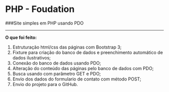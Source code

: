 # PHP - Foudation
###Site simples em PHP usando PDO
***

__O que foi feito:__

1.  Estruturação html/css das páginas com Bootstrap 3;
2.  Fixture para criação do banco de dados e preenchimento automático de dados ilustrativos;
3.  Conexão do banco de dados usando PDO;
4.  Alteração do conteúdo das páginas pelo banco de dados com PDO;
5.  Busca usando com parâmetro GET e PDO;
6.  Envio dos dados do formulario de contato com método POST;
7.  Envio do projeto para o GitHub.
